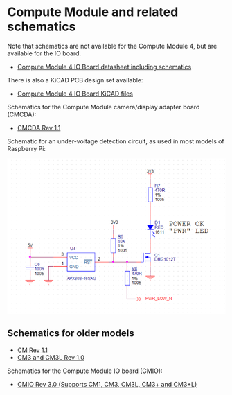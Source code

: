 # Compute Module and related schematics

Note that schematics are not available for the Compute Module 4, but are available for the IO board.

* [Compute Module 4 IO Board datasheet including schematics](https://datasheets.raspberrypi.org/cm4io/cm4io-datasheet.pdf)

There is also a KiCAD PCB design set available:

 * [Compute Module 4 IO Board KiCAD files](https://datasheets.raspberrypi.org/cm4io/CM4IO-KiCAD.zip)

Schematics for the Compute Module camera/display adapter board (CMCDA):

* [CMCDA Rev 1.1](https://datasheets.raspberrypi.org/cmcda/cmcda-schematics.pdf)

Schematic for an under-voltage detection circuit, as used in most models of Raspberry Pi:

![Under-voltage detect](images/under_voltage_detect.png)

## Schematics for older models

* [CM Rev 1.1](https://datasheets.raspberrypi.org/cm/cm1-schematics.pdf)
* [CM3 and CM3L Rev 1.0](https://datasheets.raspberrypi.org/cm/cm3-schematics.pdf)

Schematics for the Compute Module IO board (CMIO):

* [CMIO Rev 3.0 (Supports CM1, CM3, CM3L, CM3+ and CM3+L)](https://datasheets.raspberrypi.org/cmio/cmio-schematics.pdf)
